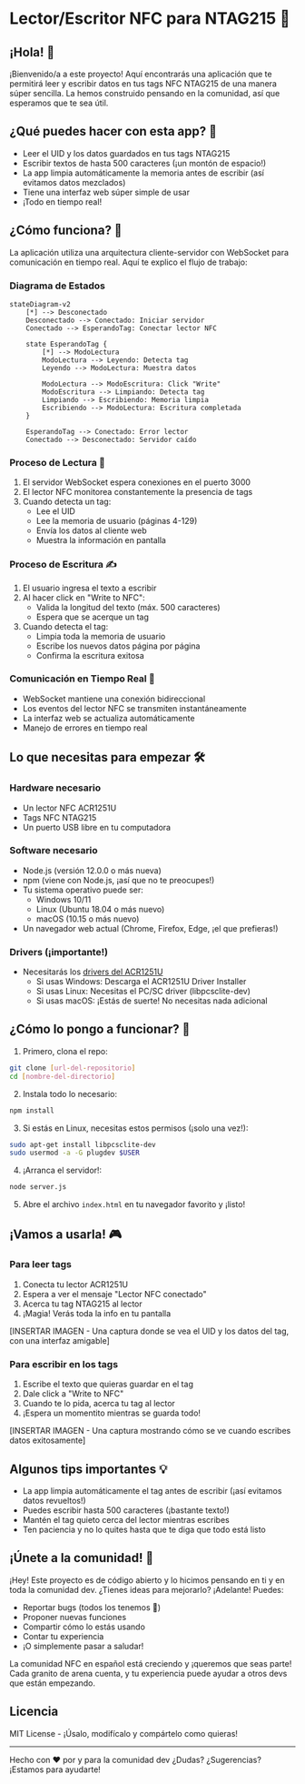 # Lector/Escritor NFC para NTAG215 🚀

## ¡Hola! 👋
¡Bienvenido/a a este proyecto! Aquí encontrarás una aplicación que te permitirá leer y escribir datos en tus tags NFC NTAG215 de una manera súper sencilla. La hemos construido pensando en la comunidad, así que esperamos que te sea útil.

## ¿Qué puedes hacer con esta app? 🤔
- Leer el UID y los datos guardados en tus tags NTAG215
- Escribir textos de hasta 500 caracteres (¡un montón de espacio!)
- La app limpia automáticamente la memoria antes de escribir (así evitamos datos mezclados)
- Tiene una interfaz web súper simple de usar
- ¡Todo en tiempo real!

## ¿Cómo funciona? 🔄

La aplicación utiliza una arquitectura cliente-servidor con WebSocket para comunicación en tiempo real. Aquí te explico el flujo de trabajo:

### Diagrama de Estados
```mermaid
stateDiagram-v2
    [*] --> Desconectado
    Desconectado --> Conectado: Iniciar servidor
    Conectado --> EsperandoTag: Conectar lector NFC
    
    state EsperandoTag {
        [*] --> ModoLectura
        ModoLectura --> Leyendo: Detecta tag
        Leyendo --> ModoLectura: Muestra datos
        
        ModoLectura --> ModoEscritura: Click "Write"
        ModoEscritura --> Limpiando: Detecta tag
        Limpiando --> Escribiendo: Memoria limpia
        Escribiendo --> ModoLectura: Escritura completada
    }
    
    EsperandoTag --> Conectado: Error lector
    Conectado --> Desconectado: Servidor caído
```

### Proceso de Lectura 📖
1. El servidor WebSocket espera conexiones en el puerto 3000
2. El lector NFC monitorea constantemente la presencia de tags
3. Cuando detecta un tag:
   - Lee el UID
   - Lee la memoria de usuario (páginas 4-129)
   - Envía los datos al cliente web
   - Muestra la información en pantalla

### Proceso de Escritura ✍️
1. El usuario ingresa el texto a escribir
2. Al hacer click en "Write to NFC":
   - Valida la longitud del texto (máx. 500 caracteres)
   - Espera que se acerque un tag
3. Cuando detecta el tag:
   - Limpia toda la memoria de usuario
   - Escribe los nuevos datos página por página
   - Confirma la escritura exitosa

### Comunicación en Tiempo Real 🔌
- WebSocket mantiene una conexión bidireccional
- Los eventos del lector NFC se transmiten instantáneamente
- La interfaz web se actualiza automáticamente
- Manejo de errores en tiempo real

## Lo que necesitas para empezar 🛠️

### Hardware necesario
- Un lector NFC ACR1251U
- Tags NFC NTAG215
- Un puerto USB libre en tu computadora

### Software necesario
- Node.js (versión 12.0.0 o más nueva)
- npm (viene con Node.js, ¡así que no te preocupes!)
- Tu sistema operativo puede ser:
  - Windows 10/11
  - Linux (Ubuntu 18.04 o más nuevo)
  - macOS (10.15 o más nuevo)
- Un navegador web actual (Chrome, Firefox, Edge, ¡el que prefieras!)

### Drivers (¡importante!)
- Necesitarás los [drivers del ACR1251U](https://www.acs.com.hk/en/driver/3/acr1251-usb-nfc-reader/)
  - Si usas Windows: Descarga el ACR1251U Driver Installer
  - Si usas Linux: Necesitas el PC/SC driver (libpcsclite-dev)
  - Si usas macOS: ¡Estás de suerte! No necesitas nada adicional

## ¿Cómo lo pongo a funcionar? 🚀

1. Primero, clona el repo:
```bash
git clone [url-del-repositorio]
cd [nombre-del-directorio]
```

2. Instala todo lo necesario:
```bash
npm install
```

3. Si estás en Linux, necesitas estos permisos (¡solo una vez!):
```bash
sudo apt-get install libpcsclite-dev
sudo usermod -a -G plugdev $USER
```

4. ¡Arranca el servidor!:
```bash
node server.js
```

5. Abre el archivo `index.html` en tu navegador favorito y ¡listo!

## ¡Vamos a usarla! 🎮

### Para leer tags

1. Conecta tu lector ACR1251U
2. Espera a ver el mensaje "Lector NFC conectado"
3. Acerca tu tag NTAG215 al lector
4. ¡Magia! Verás toda la info en tu pantalla

[INSERTAR IMAGEN - Una captura donde se vea el UID y los datos del tag, con una interfaz amigable]

### Para escribir en los tags

1. Escribe el texto que quieras guardar en el tag
2. Dale click a "Write to NFC"
3. Cuando te lo pida, acerca tu tag al lector
4. ¡Espera un momentito mientras se guarda todo!

[INSERTAR IMAGEN - Una captura mostrando cómo se ve cuando escribes datos exitosamente]

## Algunos tips importantes 💡
- La app limpia automáticamente el tag antes de escribir (¡así evitamos datos revueltos!)
- Puedes escribir hasta 500 caracteres (¡bastante texto!)
- Mantén el tag quieto cerca del lector mientras escribes
- Ten paciencia y no lo quites hasta que te diga que todo está listo

## ¡Únete a la comunidad! 🤝

¡Hey! Este proyecto es de código abierto y lo hicimos pensando en ti y en toda la comunidad dev. ¿Tienes ideas para mejorarlo? ¡Adelante! Puedes:

- Reportar bugs (todos los tenemos 🐛)
- Proponer nuevas funciones
- Compartir cómo lo estás usando
- Contar tu experiencia
- ¡O simplemente pasar a saludar!

La comunidad NFC en español está creciendo y ¡queremos que seas parte! Cada granito de arena cuenta, y tu experiencia puede ayudar a otros devs que están empezando.

## Licencia
MIT License - ¡Úsalo, modifícalo y compártelo como quieras!

---
Hecho con ❤️ por y para la comunidad dev
¿Dudas? ¿Sugerencias? ¡Estamos para ayudarte! 